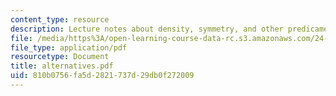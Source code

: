 ```yaml
---
content_type: resource
description: Lecture notes about density, symmetry, and other predicaments.
file: /media/https%3A/open-learning-course-data-rc.s3.amazonaws.com/24-954-pragmatics-in-linguistic-theory-fall-2006/810b0756fa5d2821737d29db0f272009_alternatives.pdf
file_type: application/pdf
resourcetype: Document
title: alternatives.pdf
uid: 810b0756-fa5d-2821-737d-29db0f272009
---
```

